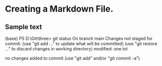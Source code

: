 # Creating a Markdown File.

## Sample text
(base) PS D:\Git\three> git status
On branch main
Changes not staged for commit:
  (use "git add <file>..." to update what will be committed)
  (use "git restore <file>..." to discard changes in working directory)
        modified:   one.txt

no changes added to commit (use "git add" and/or "git commit -a")